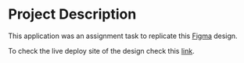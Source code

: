 # Project Description

This application was an assignment task to replicate this [Figma](https://www.figma.com/file/76FBYaIEjm9OmdSg49croP/Frontend-Assignment?type=design&node-id=0-1&t=CBiaejcuErBVS21N-0) design.

To check the live deploy site of the design check this [link](https://muon-capital-todo-app.netlify.app/).
